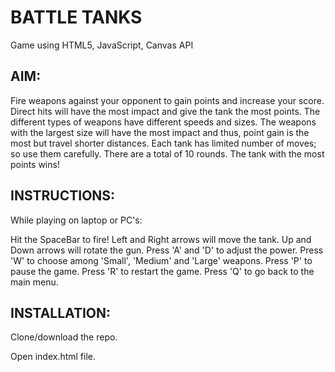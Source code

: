 # BATTLE TANKS

Game using HTML5, JavaScript, Canvas API

## AIM:
Fire weapons against your opponent to gain points and increase your score. Direct hits will have the most impact and give the tank the most points. The different types of weapons have different speeds and sizes. The weapons with the largest size will have the most impact and thus, point gain is the most but travel shorter distances. Each tank has limited number of moves; so use them carefully. There are a total of 10 rounds. The tank with the most points wins!

## INSTRUCTIONS:
While playing on laptop or PC's:

Hit the SpaceBar to fire! Left and Right arrows will move the tank. Up and Down arrows will rotate the gun. Press 'A' and 'D' to adjust the power. Press 'W' to choose among 'Small', 'Medium' and 'Large' weapons. Press 'P' to pause the game. Press 'R' to restart the game. Press 'Q' to go back to the main menu.

## INSTALLATION:

Clone/download the repo.

Open index.html file.
